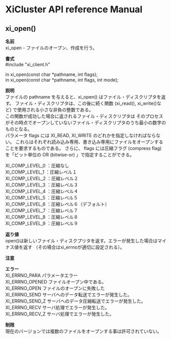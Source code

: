 # XiCluster API reference Manual 

## xi_open()
  
**名前**  
  xi_open - ファイルのオープン、作成を行う。  
  
**書式**  
  #include "xi_client.h"  
  
  in xi_open(const char *pathname, int flags);  
  in xi_open(const char *pathname, int flags, int mode);  
  
**説明**  
  ファイルの pathname を与えると、xi_open() はファイル・ディスクリプタを返す。
  ファイル・ディスクリプタは、この後に続く関数 (xi_read(), xi_write()など)
で使用される小さな非負の整数である。  
  この関数が成功した場合に返されるファイル・ディスクリプタは そのプロセスがその時点でオープンしていないファイル・ディスクリプタのうち最小の数字のものとなる。  
  パラメータ flags には XI_READ, XI_WRITE のどれかを指定しなければならない。
これらはそれぞれ読み込み専用、書き込み専用にファイルをオープンすることを要求するものである。
  さらに、 flags には圧縮フラグ (compress flag) を「ビット単位の OR (bitwise-or) 」で指定することができる。 
  
  XI_COMP_LEVEL_0 ：圧縮なし  
  XI_COMP_LEVEL_1 ：圧縮レベル１  
  XI_COMP_LEVEL_2 ：圧縮レベル２  
  XI_COMP_LEVEL_3 ：圧縮レベル３  
  XI_COMP_LEVEL_4 ：圧縮レベル４  
  XI_COMP_LEVEL_5 ：圧縮レベル５  
  XI_COMP_LEVEL_6 ：圧縮レベル６（デフォルト）  
  XI_COMP_LEVEL_7 ：圧縮レベル７  
  XI_COMP_LEVEL_8 ：圧縮レベル８  
  XI_COMP_LEVEL_9 ：圧縮レベル９  
  
**返り値**  
  open()は新しいファイル・ディスクプリタを返す。エラーが発生した場合はマイナス値を返す
  （その場合はxi_errnoが適切に設定される）。  
  
  
**注意**  
  
  
**エラー**  
  XI_ERRNO_PARA   パラメータエラー  
  XI_ERRNO_OPENED ファイルオープン中である。   
  XI_ERRNO_OPEN   ファイルのオープンに失敗した  
  XI_ERRNO_SEND   サーバへのデータ転送でエラーが発生した。  
  XI_ERRNO_SEND_Z サーバへのデータ圧縮転送でエラーが発生した。  
  XI_ERRNO_RECV   サーバ処理でエラーが発生した。  
  XI_ERRNO_RECV_Z サーバ処理でエラーが発生した。  
  
  
**制限**  
  現在のバージョンでは複数のファイルをオープンする事は許可されていない。  
  

